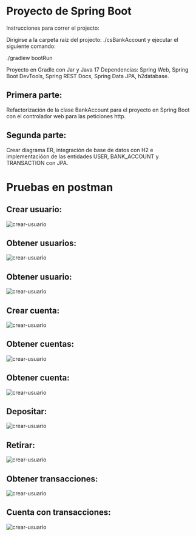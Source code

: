 # Proyecto de Spring Boot

Instrucciones para correr el projecto:

Dirigirse a la carpeta raíz del projecto: ./csBankAccount y ejecutar el siguiente comando:

./gradlew bootRun

Proyecto en Gradle con Jar y Java 17
Dependencias: Spring Web, Spring Boot DevTools, Spring REST Docs, Spring Data JPA, h2database.

## Primera parte:
Refactorización de la clase BankAccount para el proyecto en Spring Boot con el controlador web para las peticiones http.

## Segunda parte:
Crear diagrama ER, integración de base de datos con H2 e implementacióon de las entidades USER, BANK_ACCOUNT y TRANSACTION con JPA.

# Pruebas en postman

## Crear usuario:
![crear-usuario](api_requets/1.PNG)

## Obtener usuarios:
![crear-usuario](api_requets/2.PNG)

## Obtener usuario:
![crear-usuario](api_requets/3.PNG)

## Crear cuenta:
![crear-usuario](api_requets/4.PNG)

## Obtener cuentas:
![crear-usuario](api_requets/5.PNG)

## Obtener cuenta:
![crear-usuario](api_requets/6.PNG)

## Depositar:
![crear-usuario](api_requets/7.PNG)

## Retirar:
![crear-usuario](api_requets/8.PNG)

## Obtener transacciones:
![crear-usuario](api_requets/9.PNG)

## Cuenta con transacciones:
![crear-usuario](api_requets/10.PNG)
